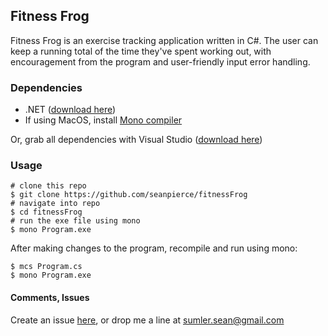 ## Fitness Frog

Fitness Frog is an exercise tracking application written in C#. The user can keep a running total of the time they've spent working out, with encouragement from the program and user-friendly input error handling.

### Dependencies
* .NET (<a href="https://docs.microsoft.com/en-us/dotnet/framework/install/guide-for-developers">download here</a>)
* If using MacOS, install <a href="http://www.mono-project.com/docs/about-mono/languages/csharp/">Mono compiler</a>

Or, grab all dependencies with Visual Studio (<a href="https://www.visualstudio.com/">download here</a>)

### Usage
```
# clone this repo
$ git clone https://github.com/seanpierce/fitnessFrog
# navigate into repo
$ cd fitnessFrog
# run the exe file using mono
$ mono Program.exe
```

After making changes to the program, recompile and run using mono:
```
$ mcs Program.cs
$ mono Program.exe
```

#### Comments, Issues
Create an issue <a href="https://github.com/seanpierce/fitnessFrog/issues/new">here</a>, or drop me a line at sumler.sean@gmail.com
